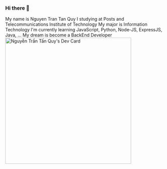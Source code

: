 ### Hi there 👋
My name is Nguyen Tran Tan Quy
I studying at Posts and Telecommunications Institute of Technology
My major is Information Technology
I'm currently learning JavaScript, Python, Node-JS, ExpressJS, Java, ...
My dream is become a BackEnd Developer
<a href="https://app.daily.dev/quyglp12"><img src="https://api.daily.dev/devcards/af070754f5dd4746ba6d24b48948be7c.png?r=t96" width="400" alt="Nguyễn Trần Tấn Quy's Dev Card"/></a>


<!--
**NguyenTranTanQuy/NguyenTranTanQuy** is a ✨ _special_ ✨ repository because its `README.md` (this file) appears on your GitHub profile.

Here are some ideas to get you started:

- 🔭 I’m currently working on ...
- 🌱 I’m currently learning ...
- 👯 I’m looking to collaborate on ...
- 🤔 I’m looking for help with ...
- 💬 Ask me about ...
- 📫 How to reach me: ...
- 😄 Pronouns: ...
- ⚡ Fun fact: ...
-->
